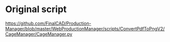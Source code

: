# Original script

https://github.com/FinalCAD/Production-Manager/blob/master/WebProductionManager/scripts/ConvertPdfToPngV2/CageManager/CageManager.py
